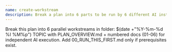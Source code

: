 ```yaml
---
name: create-workstream
description: Break a plan into 6 parts to be run by 6 different AI instances.
---
```


Break this plan into 6 parallel workstreams in folder: $(date +"%Y-%m-%d %I %M%p") TOPIC with PLAN_OVERVIEW.md + numbered docs (01-06) for independent AI execution. Add 00_RUN_THIS_FIRST.md only if prerequisites exist.